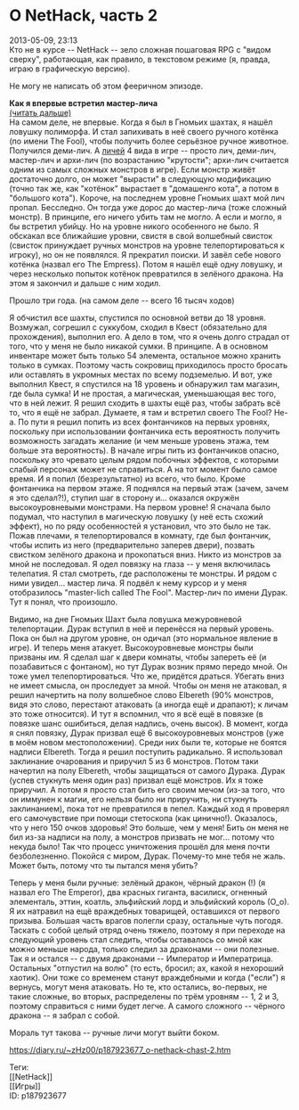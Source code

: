 О NetHack, часть 2
===================

   
 2013-05-09, 23:13   
  Кто не в курсе -- NetHack -- зело сложная пошаговая RPG с "видом сверху", работающая, как правило, в текстовом режиме (я, правда, играю в графическую версию).   
   
 Не могу не написать об этом фееричном эпизоде.   
   
   **Как я впервые встретил мастер-лича**     
  [(читать дальше)](https://zHz00.diary.ru/p187923677.htm?index=1#linkmore187923677m1)      
 На самом деле, не впервые. Когда я был в Гномьих шахтах, я нашёл ловушку полиморфа. И стал запихивать в неё своего ручного котёнка (по имени The Fool), чтобы получить более серьёзное ручное животное. Получился деми-лич. А  [личей](https://ru.wikipedia.org/wiki/%D0%9B%D0%B8%D1%87_%28%D0%BD%D0%B5%D0%B6%D0%B8%D1%82%D1%8C%29)  4 вида в игре -- просто лич, деми-лич, мастер-лич и архи-лич (по возрастанию "крутости"; архи-лич считается одним из самых сложных монстров в игре). Если монстр живёт достаточно долго, он может "вырасти" в следующую модификацию (точно так же, как "котёнок" вырастает в "домашенго кота", а потом в "большого кота"). Короче, на последнем уровне Гномьих шахт мой лич пропал. Бесследно. Он тогда уже дорос до мастер-лича (тоже сложный монстр). В принципе, его ничего убить там не могло. А если и могло, я бы встретил убийцу. Но на уровне никого особенного не было. Я обскакал все ближайшие уровни, свистя в свой волшебный свисток (свисток принуждает ручных монстров на уровне телепортироваться к игроку), но он не появлялся. Я прекратил поиски. И завёл себе нового котёнка (назвал его The Empress). Потом я нашёл ещё одну ловушку, и через несколько попыток котёнок превратился в зелёного дракона. На этом я закончил и дальше с ним ходил.   
   
 Прошло три года. (на самом деле -- всего 16 тысяч ходов)   
   
 Я обчистил все шахты, спустился по основной ветви до 18 уровня. Возмужал, согрешил с суккубом, сходил в Квест (обязательно для прохождения), выполнил его. А дело в том, что я очень долго страдал от того, что у меня не было никакой сумки. В принципе. А в основном инвентаре может быть только 54 элемента, остальное можно хранить только в сумках. Поэтому часть сокровищ приходилось просто бросать или оставлять в укромных местах по всему подземелью. И вот, уже выполнил Квест, я спустился на 18 уровень и обнаружил там магазин, где была сумка! И не простая, а магическая, уменьшающая вес того, что в ней лежит. Я решил сходить в шахты ещё раз, чтобы забрать всё то, что я ещё не забрал. Думаете, я там и встретил своего The Fool? Не-а. По пути я решил попить из всех фонтанчиков на первых уровнях, поскольку при использовании фонтанчика есть вероятность получить возможность загадать желание (и чем меньше уровень этажа, тем больше эта вероятность). В начале игры пить из фонтанчиков опасно, поскольку это чревато целым рядом побочных эффектов, с которыми слабый персонаж может не справиться. А на тот момент было самое время. И я попил (безрезультатно) из всего, что было. Кроме фонтанчика на первом этаже. Я поднялся на первый этаж (зачем, зачем я это сделал?!), ступил шаг в сторону и... оказался окружён высокоуровневыми монстрами. На первом уровне! Я сначала было подумал, что наступил в магическую ловушку (у неё есть схожий эффект), но по ряду особенностей я установил, что это было не так. Пожав плечами, я телепортировался в комнату, где был фонтанчик, чтобы испить из него (предварительно заперев двери), позвать свистком зелёного дракона и прокопаться вниз. Никто из монстров за мной не последовал. Я одел повязку на глаза -- у меня включилась телепатия. Я стал смотреть, где расположены те монстры. И рядом с ними увидел... мастер лича. Я подвёл к нему курсор и у меня отобразилось "master-lich called The Fool". Мастер-лич по имени Дурак. Тут я понял, что произошло.   
   
 Видимо, на дне Гномьих Шахт была ловушка межуровневой телепортации. Дурак вступил в неё и перенёсся на первый уровень. Пока он был на другом уровне, он одичал (это нормальное явление в игре). И теперь меня атакует. Высокоуровневые монстры были призваны им. Я сделал шаг к двери комнаты, чтобы запереть её (и позабавиться с фонтаном), но тут Дурак возник прямо передо мной. Он тоже умел телепортироваться. Что же, придётся драться. Убегать вниз не имеет смысла, он проследует за мной. Чтобы он меня не атаковал, я решил начертить на полу волшебное слово Elbereth (90% монстров, видя это слово, перестают атаковать (а иногда ещё и драпают); к личам это тоже относится). И тут я вспомнил, что я всё ещё в повязке (в повязке шанс ошибиться, делая надпись, очень высок). В момент, когда я снял повязку, Дурак призвал ещё 6 высокоуровневых монстров (уже в моём новом местоположении). Среди них были те, которые не боятся надписи Elbereth. Тогда я решил поступить радикально. Я использовал заклинание очарования и приручил 5 из 6 монстров. Потом таки начертил на полу Elbereth, чтобы защищаться от самого Дурака. Дурак (успев стукнуть меня один раз) призвал ещё монстров. Их я тоже приручил. А потом я просто стал бить его своим мечом (из-за того, что он иммунен к магии, его нельзя было ни приручить, ни стукнуть заклинанием), пока тот не превратился в пепел. Каждый ход я проверял его самочувствие при помощи стетоскопа (как цинично!). Оказалось, что у него 150 очков здоровья! Это больше, чем у меня! Бить он меня не бил из-за надписи на полу, а монстров призвать не мог... потому что некуда было! Так что процесс уничтожения прошёл для меня почти безболезненно. Покойся с миром, Дурак. Почему-то мне тебя не жаль. Может быть, потому что ты пытался меня убить?   
   
 Теперь у меня были ручные: зелёный дракон, чёрный дракон (!) (я назвал его The Emperor), два красных гиганта, василиск, огненный элементаль, эттин, коатль, эльфийский лорд и эльфийский король (О\_о). Я их натравил на ещё враждебных товарищей, оставшихся от первого призыва. Большая часть врагов полегли сразу, остальные чуть погодя. Таскать с собой целый отряд очень тяжело, поэтому я при переходе на следующий уровень стал следить, чтобы оставалось со мной как можно меньше народа, только следил за драконами -- они полезные. Так я и остался -- с двумя драконами -- Император и Императрица. Остальных "отпустил на волю" (то есть, бросил; ах, какой я нехороший хаотик). Они тоже со временем станут враждебными и когда ("если") я вернусь, могут меня атаковать. Но те, кто остались, во-первых, не такие сложные, во вторых, распределены по трём уровням -- 1, 2 и 3, поэтому справиться с ними будет легче. А самого сложного -- чёрного дракона -- я забрал с собой.   
   
 Мораль тут такова -- ручные личи могут выйти боком.     
    
 <https://diary.ru/~zHz00/p187923677_o-nethack-chast-2.htm>   
   
 Теги:   
 [[NetHack]]   
 [[Игры]]   
 ID: p187923677
